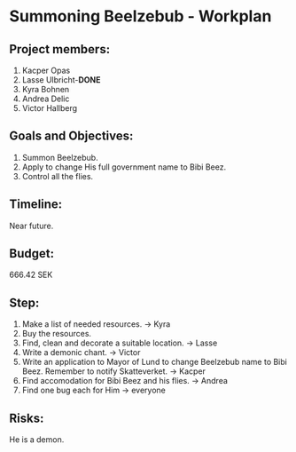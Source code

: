 # Summoning Beelzebub - Workplan

## Project members:
1. Kacper Opas
2. Lasse Ulbricht-**DONE**
3. Kyra Bohnen
4. Andrea Delic
5. Victor Hallberg

## Goals and Objectives:
1. Summon Beelzebub.
2. Apply to change His full government name to Bibi Beez.
2. Control all the flies.

## Timeline:
Near future.

## Budget:
666.42 SEK

## Step:
1. Make a list of needed resources. -> Kyra
2. Buy the resources.
3. Find, clean and decorate a suitable location. -> Lasse
4. Write a demonic chant. -> Victor
5. Write an application to Mayor of Lund to change Beelzebub name to Bibi Beez. Remember to notify Skatteverket. -> Kacper
6. Find accomodation for Bibi Beez and his flies. -> Andrea
7. Find one bug each for Him -> everyone

## Risks:
He is a demon.